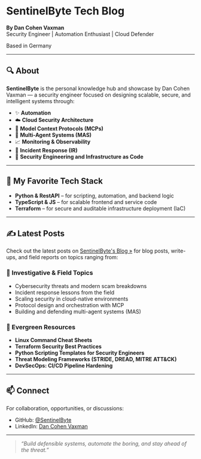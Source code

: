 # SentinelByte Tech Blog
**By Dan Cohen Vaxman**  
Security Engineer | Automation Enthusiast | Cloud Defender

Based in Germany

---

## 🔍 About

**SentinelByte** is the personal knowledge hub and showcase by Dan Cohen Vaxman — a security engineer focused on designing scalable, secure, and intelligent systems through:

- ✨ **Automation**  
- ☁️ **Cloud Security Architecture**  
- 🧠 **Model Context Protocols (MCPs)**  
- 🤖 **Multi-Agent Systems (MAS)**  
- 📈 **Monitoring & Observability**  
- 🚨 **Incident Response (IR)**  
- 🔐 **Security Engineering and Infrastructure as Code**

---

## 🧰 My Favorite Tech Stack

- **Python & RestAPI** – for scripting, automation, and backend logic  
- **TypeScript & JS** – for scalable frontend and service code  
- **Terraform** – for secure and auditable infrastructure deployment (IaC)

---

## ✍️ Latest Posts

Check out the latest posts on [SentinelByte's Blog »](/blog/) for blog posts, write-ups, and field reports on topics ranging from:

### 🔎 Investigative & Field Topics
- Cybersecurity threats and modern scam breakdowns  
- Incident response lessons from the field  
- Scaling security in cloud-native environments  
- Protocol design and orchestration with MCP  
- Building and defending multi-agent systems (MAS)

### 🌱 Evergreen Resources
- **Linux Command Cheat Sheets**  
- **Terraform Security Best Practices**  
- **Python Scripting Templates for Security Engineers**  
- **Threat Modeling Frameworks (STRIDE, DREAD, MITRE ATT&CK)**  
- **DevSecOps: CI/CD Pipeline Hardening**

---

## 📫 Connect

For collaboration, opportunities, or discussions:

- GitHub: [@SentinelByte](https://github.com/SentinelByte)  
- LinkedIn: [Dan Cohen Vaxman](https://www.linkedin.com/in/35b767173/)

---

> *“Build defensible systems, automate the boring, and stay ahead of the threat.”*

